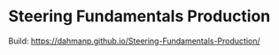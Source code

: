 # Steering Fundamentals Production
 
Build: https://dahmanp.github.io/Steering-Fundamentals-Production/
